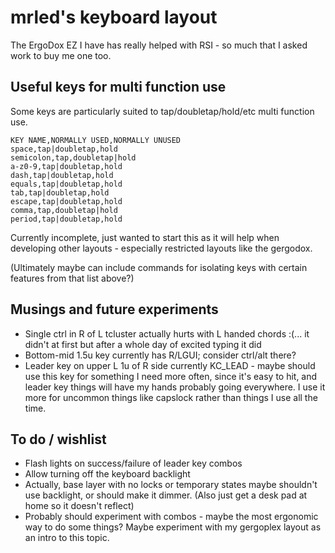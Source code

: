 # mrled's keyboard layout

The ErgoDox EZ I have has really helped with RSI -
so much that I asked work to buy me one too.

## Useful keys for multi function use

Some keys are particularly suited to tap/doubletap/hold/etc multi function use.

    KEY NAME,NORMALLY USED,NORMALLY UNUSED
    space,tap|doubletap,hold
    semicolon,tap,doubletap|hold
    a-z0-9,tap|doubletap,hold
    dash,tap|doubletap,hold
    equals,tap|doubletap,hold
    tab,tap|doubletap,hold
    escape,tap|doubletap,hold
    comma,tap,doubletap|hold
    period,tap|doubletap,hold

Currently incomplete, just wanted to start this as it will help when developing other layouts -
especially restricted layouts like the gergodox.

(Ultimately maybe can include commands for isolating keys with certain features from that list above?)

## Musings and future experiments

* Single ctrl in R of L tcluster actually hurts with L handed chords :(...
  it didn't at first but after a whole day of excited typing it did
* Bottom-mid 1.5u key currently has R/LGUI; consider ctrl/alt there?
* Leader key on upper L 1u of R side currently KC_LEAD -
  maybe should use this key for something I need more often,
  since it's easy to hit,
  and leader key things will have my hands probably going everywhere.
  I use it more for uncommon things like capslock rather than things I use all the time.

## To do / wishlist

* Flash lights on success/failure of leader key combos
* Allow turning off the keyboard backlight
* Actually, base layer with no locks or temporary states maybe shouldn't use backlight,
  or should make it dimmer.
  (Also just get a desk pad at home so it doesn't reflect)
* Probably should experiment with combos -
  maybe the most ergonomic way to do some things?
  Maybe experiment with my gergoplex layout as an intro to this topic.
